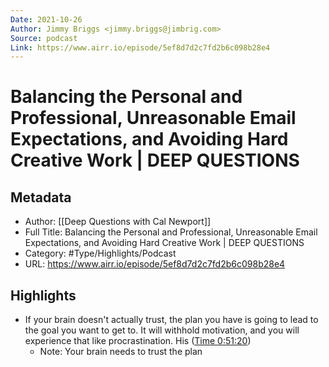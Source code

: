 ```yaml
---
Date: 2021-10-26
Author: Jimmy Briggs <jimmy.briggs@jimbrig.com>
Source: podcast
Link: https://www.airr.io/episode/5ef8d7d2c7fd2b6c098b28e4
---
```

# Balancing the Personal and Professional, Unreasonable Email Expectations, and Avoiding Hard Creative Work | DEEP QUESTIONS

## Metadata
- Author: [[Deep Questions with Cal Newport]]
- Full Title: Balancing the Personal and Professional, Unreasonable Email Expectations, and Avoiding Hard Creative Work | DEEP QUESTIONS
- Category: #Type/Highlights/Podcast
- URL: https://www.airr.io/episode/5ef8d7d2c7fd2b6c098b28e4

## Highlights
- If your brain doesn't actually trust, the plan you have is going to lead to the goal you want to get to. It will withhold motivation, and you will experience that like procrastination. His ([Time 0:51:20](https://www.airr.io/quote/5f3724a0a7c7e0da4e99a887))
    - Note: Your brain needs to trust the plan
